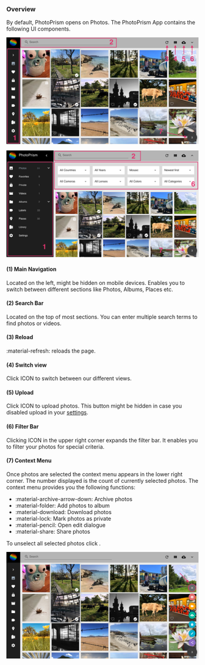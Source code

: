 ### Overview
By default, PhotoPrism opens on Photos. The PhotoPrism App contains the following UI components.

![Screenshot](../img/nav1edited.png)

![Screenshot](../img/nav2edited.png)

#### (1) Main Navigation
Located on the left, might be hidden on mobile devices. Enables you to switch between different sections like Photos, Albums, Places etc.

#### (2) Search Bar
Located on the top of most sections. You can enter multiple search terms to find photos or videos.

#### (3) Reload
:material-refresh: reloads the page.

#### (4) Switch view
Click ICON to switch between our different views.

#### (5) Upload
Click ICON to upload photos. This button might be hidden in case you disabled upload in your [settings](settings.md).

#### (6) Filter Bar
Clicking ICON in the upper right corner expands the filter bar. It enables you to filter your photos for special criteria.

#### (7) Context Menu
Once photos are selected the context menu appears in the lower right corner. 
The number displayed is the count of currently selected photos.
The context menu provides you the following functions:

* :material-archive-arrow-down: Archive photos
* :material-folder: Add photos to album
* :material-download: Download photos
* :material-lock: Mark photos as private
* :material-pencil: Open edit dialogue
* :material-share: Share photos

To unselect all selected photos click .

![Screenshot](../img/nav3edited.png)


